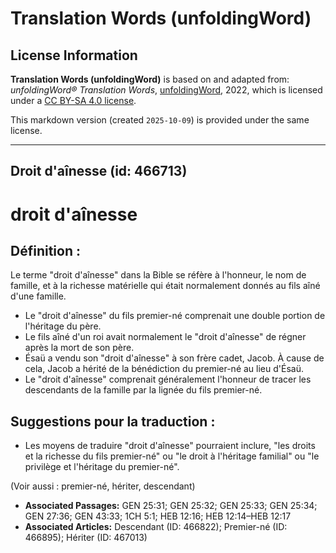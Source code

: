 # Translation Words (unfoldingWord)

## License Information

**Translation Words (unfoldingWord)** is based on and adapted from: _unfoldingWord® Translation Words_, [unfoldingWord](https://unfoldingword.org/utw), 2022, which is licensed under a [CC BY-SA 4.0 license](https://creativecommons.org/licenses/by-sa/4.0/legalcode.en).

This markdown version (created `2025-10-09`) is provided under the same license.



--------------------------------

## Droit d'aînesse (id: 466713)

droit d'aînesse
===============

Définition :
------------

Le terme "droit d'aînesse" dans la Bible se réfère à l'honneur, le nom de famille, et à la richesse matérielle qui était normalement donnés au fils aîné d'une famille.

* Le "droit d'aînesse" du fils premier\-né comprenait une double portion de l'héritage du père.
* Le fils aîné d'un roi avait normalement le "droit d'aînesse" de régner après la mort de son père.
* Ésaü a vendu son "droit d'aînesse" à son frère cadet, Jacob. À cause de cela, Jacob a hérité de la bénédiction du premier\-né au lieu d'Ésaü.
* Le "droit d'aînesse" comprenait généralement l'honneur de tracer les descendants de la famille par la lignée du fils premier\-né.

Suggestions pour la traduction :
--------------------------------

* Les moyens de traduire "droit d'aînesse" pourraient inclure, "les droits et la richesse du fils premier\-né" ou "le droit à l'héritage familial" ou "le privilège et l'héritage du premier\-né".

(Voir aussi : premier\-né, hériter, descendant)

* **Associated Passages:** GEN 25:31; GEN 25:32; GEN 25:33; GEN 25:34; GEN 27:36; GEN 43:33; 1CH 5:1; HEB 12:16; HEB 12:14–HEB 12:17
* **Associated Articles:** Descendant (ID: 466822); Premier-né (ID: 466895); Hériter (ID: 467013)


